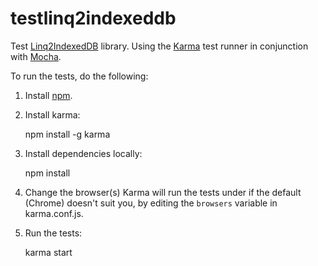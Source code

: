 testlinq2indexeddb
==================

Test [Linq2IndexedDB](https://github.com/axemclion/Linq2IndexedDB) library. Using the [Karma](https://github.com/karma-runner/karma) test runner in conjunction with [Mocha](https://github.com/visionmedia/mocha).

To run the tests, do the following:

1. Install [npm](https://npmjs.org/).
2. Install karma:
    
    npm install -g karma

3. Install dependencies locally:

    npm install

4. Change the browser(s) Karma will run the tests under if the default (Chrome) doesn't suit you, by editing the `browsers` variable in karma.conf.js.

5. Run the tests:

    karma start
